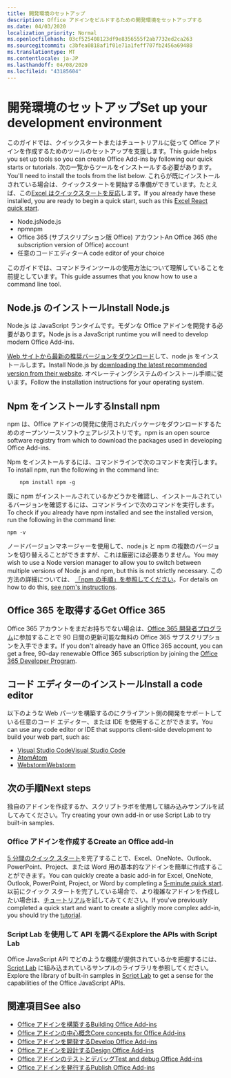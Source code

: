 ```yaml
---
title: 開発環境のセットアップ
description: Office アドインをビルドするための開発環境をセットアップする
ms.date: 04/03/2020
localization_priority: Normal
ms.openlocfilehash: 03cf525408123df9e8356555f2ab7732ed2ca263
ms.sourcegitcommit: c3bfea0818af1f01e71a1feff707fb2456a69488
ms.translationtype: MT
ms.contentlocale: ja-JP
ms.lasthandoff: 04/08/2020
ms.locfileid: "43185604"
---
```

# <a name="set-up-your-development-environment"></a><span data-ttu-id="a7fd2-103">開発環境のセットアップ</span><span class="sxs-lookup"><span data-stu-id="a7fd2-103">Set up your development environment</span></span>

<span data-ttu-id="a7fd2-104">このガイドでは、クイックスタートまたはチュートリアルに従って Office アドインを作成するためのツールのセットアップを支援します。</span><span class="sxs-lookup"><span data-stu-id="a7fd2-104">This guide helps you set up tools so you can create Office Add-ins by following our quick starts or tutorials.</span></span> <span data-ttu-id="a7fd2-105">次の一覧からツールをインストールする必要があります。</span><span class="sxs-lookup"><span data-stu-id="a7fd2-105">You'll need to install the tools from the list below.</span></span> <span data-ttu-id="a7fd2-106">これらが既にインストールされている場合は、クイックスタートを開始する準備ができています。たとえば、この[Excel はクイックスタートを反応](../quickstarts/excel-quickstart-react.md)します。</span><span class="sxs-lookup"><span data-stu-id="a7fd2-106">If you already have these installed, you are ready to begin a quick start, such as this [Excel React quick start](../quickstarts/excel-quickstart-react.md).</span></span>

- <span data-ttu-id="a7fd2-107">Node.js</span><span class="sxs-lookup"><span data-stu-id="a7fd2-107">Node.js</span></span>
- <span data-ttu-id="a7fd2-108">npm</span><span class="sxs-lookup"><span data-stu-id="a7fd2-108">npm</span></span>
- <span data-ttu-id="a7fd2-109">Office 365 (サブスクリプション版 Office) アカウント</span><span class="sxs-lookup"><span data-stu-id="a7fd2-109">An Office 365 (the subscription version of Office) account</span></span>
- <span data-ttu-id="a7fd2-110">任意のコードエディター</span><span class="sxs-lookup"><span data-stu-id="a7fd2-110">A code editor of your choice</span></span>

<span data-ttu-id="a7fd2-111">このガイドでは、コマンドラインツールの使用方法について理解していることを前提としています。</span><span class="sxs-lookup"><span data-stu-id="a7fd2-111">This guide assumes that you know how to use a command line tool.</span></span> 

## <a name="install-nodejs"></a><span data-ttu-id="a7fd2-112">Node.js のインストール</span><span class="sxs-lookup"><span data-stu-id="a7fd2-112">Install Node.js</span></span>

<span data-ttu-id="a7fd2-113">Node.js は JavaScript ランタイムです。モダンな Office アドインを開発する必要があります。</span><span class="sxs-lookup"><span data-stu-id="a7fd2-113">Node.js is a JavaScript runtime you will need to develop modern Office Add-ins.</span></span>

<span data-ttu-id="a7fd2-114">[Web サイトから最新の推奨バージョンをダウンロード](https://nodejs.org)して、node.js をインストールします。</span><span class="sxs-lookup"><span data-stu-id="a7fd2-114">Install Node.js by [downloading the latest recommended version from their website](https://nodejs.org).</span></span> <span data-ttu-id="a7fd2-115">オペレーティングシステムのインストール手順に従います。</span><span class="sxs-lookup"><span data-stu-id="a7fd2-115">Follow the installation instructions for your operating system.</span></span>

## <a name="install-npm"></a><span data-ttu-id="a7fd2-116">Npm をインストールする</span><span class="sxs-lookup"><span data-stu-id="a7fd2-116">Install npm</span></span>

<span data-ttu-id="a7fd2-117">npm は、Office アドインの開発に使用されたパッケージをダウンロードするためのオープンソースソフトウェアレジストリです。</span><span class="sxs-lookup"><span data-stu-id="a7fd2-117">npm is an open source software registry from which to download the packages used in developing Office Add-ins.</span></span>

<span data-ttu-id="a7fd2-118">Npm をインストールするには、コマンドラインで次のコマンドを実行します。</span><span class="sxs-lookup"><span data-stu-id="a7fd2-118">To install npm, run the following in the command line:</span></span>

```command&nbsp;line
    npm install npm -g
```

<span data-ttu-id="a7fd2-119">既に npm がインストールされているかどうかを確認し、インストールされているバージョンを確認するには、コマンドラインで次のコマンドを実行します。</span><span class="sxs-lookup"><span data-stu-id="a7fd2-119">To check if you already have npm installed and see the installed version, run the following in the command line:</span></span>

```command&nbsp;line
npm -v
```

<span data-ttu-id="a7fd2-120">ノードバージョンマネージャーを使用して、node.js と npm の複数のバージョンを切り替えることができますが、これは厳密には必要ありません。</span><span class="sxs-lookup"><span data-stu-id="a7fd2-120">You may wish to use a Node version manager to allow you to switch between multiple versions of Node.js and npm, but this is not strictly necessary.</span></span> <span data-ttu-id="a7fd2-121">この方法の詳細については、 [「npm の手順」を参照してください](https://docs.npmjs.com/downloading-and-installing-node-js-and-npm)。</span><span class="sxs-lookup"><span data-stu-id="a7fd2-121">For details on how to do this, [see npm's instructions](https://docs.npmjs.com/downloading-and-installing-node-js-and-npm).</span></span>

## <a name="get-office-365"></a><span data-ttu-id="a7fd2-122">Office 365 を取得する</span><span class="sxs-lookup"><span data-stu-id="a7fd2-122">Get Office 365</span></span>

<span data-ttu-id="a7fd2-123">Office 365 アカウントをまだお持ちでない場合は、[Office 365 開発者プログラム](https://developer.microsoft.com/office/dev-program)に参加することで 90 日間の更新可能な無料の Office 365 サブスクリプションを入手できます。</span><span class="sxs-lookup"><span data-stu-id="a7fd2-123">If you don't already have an Office 365 account, you can get a free, 90-day renewable Office 365 subscription by joining the [Office 365 Developer Program](https://developer.microsoft.com/office/dev-program).</span></span>

## <a name="install-a-code-editor"></a><span data-ttu-id="a7fd2-124">コード エディターのインストール</span><span class="sxs-lookup"><span data-stu-id="a7fd2-124">Install a code editor</span></span>

<span data-ttu-id="a7fd2-125">以下のような Web パーツを構築するのにクライアント側の開発をサポートしている任意のコード エディター、または IDE を使用することができます。</span><span class="sxs-lookup"><span data-stu-id="a7fd2-125">You can use any code editor or IDE that supports client-side development to build your web part, such as:</span></span>

- [<span data-ttu-id="a7fd2-126">Visual Studio Code</span><span class="sxs-lookup"><span data-stu-id="a7fd2-126">Visual Studio Code</span></span>](https://code.visualstudio.com/)
- [<span data-ttu-id="a7fd2-127">Atom</span><span class="sxs-lookup"><span data-stu-id="a7fd2-127">Atom</span></span>](https://atom.io)
- [<span data-ttu-id="a7fd2-128">Webstorm</span><span class="sxs-lookup"><span data-stu-id="a7fd2-128">Webstorm</span></span>](https://www.jetbrains.com/webstorm)

## <a name="next-steps"></a><span data-ttu-id="a7fd2-129">次の手順</span><span class="sxs-lookup"><span data-stu-id="a7fd2-129">Next steps</span></span>

<span data-ttu-id="a7fd2-130">独自のアドインを作成するか、スクリプトラボを使用して組み込みサンプルを試してみてください。</span><span class="sxs-lookup"><span data-stu-id="a7fd2-130">Try creating your own add-in or use Script Lab to try built-in samples.</span></span>

### <a name="create-an-office-add-in"></a><span data-ttu-id="a7fd2-131">Office アドインを作成する</span><span class="sxs-lookup"><span data-stu-id="a7fd2-131">Create an Office add-in</span></span>

<span data-ttu-id="a7fd2-132">[5 分間のクイック スタート](../index.md)を完了することで、Excel、OneNote、Outlook、PowerPoint、Project、または Word 用の基本的なアドインを簡単に作成することができます。</span><span class="sxs-lookup"><span data-stu-id="a7fd2-132">You can quickly create a basic add-in for Excel, OneNote, Outlook, PowerPoint, Project, or Word by completing a [5-minute quick start](../index.md).</span></span> <span data-ttu-id="a7fd2-133">以前にクイック スタートを完了している場合で、より複雑なアドインを作成したい場合は、[チュートリアル](../index.md)を試してみてください。</span><span class="sxs-lookup"><span data-stu-id="a7fd2-133">If you've previously completed a quick start and want to create a slightly more complex add-in, you should try the [tutorial](../index.md).</span></span>

### <a name="explore-the-apis-with-script-lab"></a><span data-ttu-id="a7fd2-134">Script Lab を使用して API を調べる</span><span class="sxs-lookup"><span data-stu-id="a7fd2-134">Explore the APIs with Script Lab</span></span>

<span data-ttu-id="a7fd2-135">Office JavaScript API でどのような機能が提供されているかを把握するには、[Script Lab](explore-with-script-lab.md) に組み込まれているサンプルのライブラリを参照してください。</span><span class="sxs-lookup"><span data-stu-id="a7fd2-135">Explore the library of built-in samples in [Script Lab](explore-with-script-lab.md) to get a sense for the capabilities of the Office JavaScript APIs.</span></span>

## <a name="see-also"></a><span data-ttu-id="a7fd2-136">関連項目</span><span class="sxs-lookup"><span data-stu-id="a7fd2-136">See also</span></span>

- [<span data-ttu-id="a7fd2-137">Office アドインを構築する</span><span class="sxs-lookup"><span data-stu-id="a7fd2-137">Building Office Add-ins</span></span>](../overview/office-add-ins-fundamentals.md)
- [<span data-ttu-id="a7fd2-138">Office アドインの中心概念</span><span class="sxs-lookup"><span data-stu-id="a7fd2-138">Core concepts for Office Add-ins</span></span>](../overview/core-concepts-office-add-ins.md)
- [<span data-ttu-id="a7fd2-139">Office アドインを開発する</span><span class="sxs-lookup"><span data-stu-id="a7fd2-139">Develop Office Add-ins</span></span>](../develop/develop-overview.md)
- [<span data-ttu-id="a7fd2-140">Office アドインを設計する</span><span class="sxs-lookup"><span data-stu-id="a7fd2-140">Design Office Add-ins</span></span>](../design/add-in-design.md)
- [<span data-ttu-id="a7fd2-141">Office アドインのテストとデバッグ</span><span class="sxs-lookup"><span data-stu-id="a7fd2-141">Test and debug Office Add-ins</span></span>](../testing/test-debug-office-add-ins.md)
- [<span data-ttu-id="a7fd2-142">Office アドインを発行する</span><span class="sxs-lookup"><span data-stu-id="a7fd2-142">Publish Office Add-ins</span></span>](../publish/publish.md)
